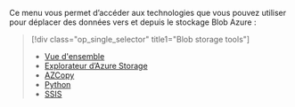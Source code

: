 <!-- Guidance on technologies used to move data to and/or from Azure Blob storage are linked here:
-->
Ce menu vous permet d’accéder aux technologies que vous pouvez utiliser pour déplacer des données vers et depuis le stockage Blob Azure :

> [!div class="op_single_selector" title1="Blob storage tools"]
> * [Vue d'ensemble](../articles/machine-learning/machine-learning-data-science-move-azure-blob.md)
> * [Explorateur d’Azure Storage](../articles/machine-learning/machine-learning-data-science-move-data-to-azure-blob-using-azure-storage-explorer.md)
> * [AZCopy](../articles/machine-learning/machine-learning-data-science-move-data-to-azure-blob-using-azcopy.md)
> * [Python](../articles/machine-learning/machine-learning-data-science-move-data-to-azure-blob-using-python.md)
> * [SSIS](../articles/machine-learning/machine-learning-data-science-move-data-to-azure-blob-using-ssis.md)
> 
> 



